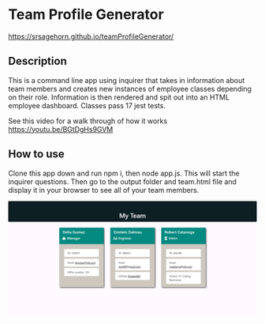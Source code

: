 # Team Profile Generator

https://srsagehorn.github.io/teamProfileGenerator/

## Description

This is a command line app using inquirer that takes in information about team members and creates new instances of employee classes depending on their role. Information is then rendered and spit out into an HTML employee dashboard. Classes pass 17 jest tests.

See this video for a walk through of how it works https://youtu.be/BGtDgHs9GVM

## How to use

Clone this app down and run npm i, then node app.js. This will start the inquirer questions. Then go to the output folder and team.html file and display it in your browser to see all of your team members.

![App Video](./Assets/homepage.png)
